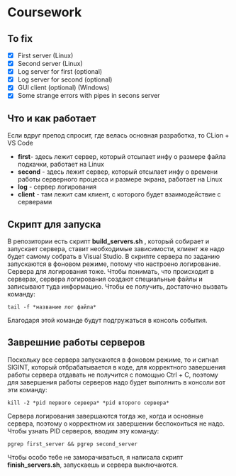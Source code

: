 # Coursework

## To fix

- [x] First server (Linux)
- [x] Second server (Linux)
- [x] Log server for first (optional)
- [x] Log server for second (optional)
- [x] GUI client (optional) (Windows)
- [x] Some strange errors with pipes in secons server

## Что и как работает

Если вдруг препод спросит, где велась основная разработка, то CLion + VS Code

- __first__- здесь лежит сервер, который отсылает инфу о размере файла подкачки, работает на Linux
- __second__ - здесь лежит сервер, который отсылает инфу о времени работы серверного процесса и размере экрана, работает на Linux
- __log__ - сервер логирования
- __client__ - там лежит сам клиент, с которого будет взаимодействие с серверами

## Скрипт для запуска

В репозитории есть скрипт __build_servers.sh__ , который собирает и запускает сервера, ставит необходимые зависимости, клиент же надо будет самому собрать в Visual Studio. В скрипте сервера по заданию запускаются в фоновом режиме, потому что настроено логирование. Сервера для логирования тоже. Чтобы понимать, что происходит в серверах, сервера логирования создают специальные файлы и записывают туда информацию. Чтобы ее получить, достаточно вызвать команду:

```shell
tail -f *название лог файла* 
```

Благодаря этой команде будут подгружаться в консоль события.

## Заврешние работы серверов

Поскольку все сервера запускаются в фоновом режиме, то и сигнал SIGINT, который отбрабатывается в коде, для корректного завершения работы сервера отдавать не получится с помощью Ctrl + C, поэтому для завершения работы серверов надо будет выполнить в консоли вот эти команду:

```shell
kill -2 *pid первого сервера* *pid второго сервера*
```

Сервера логирования завершаются тогда же, когда и основные сервера, поэтому о корректном их завершении беспокоиться не надо.<br>
Чтобы узнать PID серверов, вводим эту команду:

```shell
pgrep first_server && pgrep second_server
```

Чтобы особо тебе не заморачиваться, я написала скрипт __finish_servers.sh__, запускаешь и сервера выключаются.
